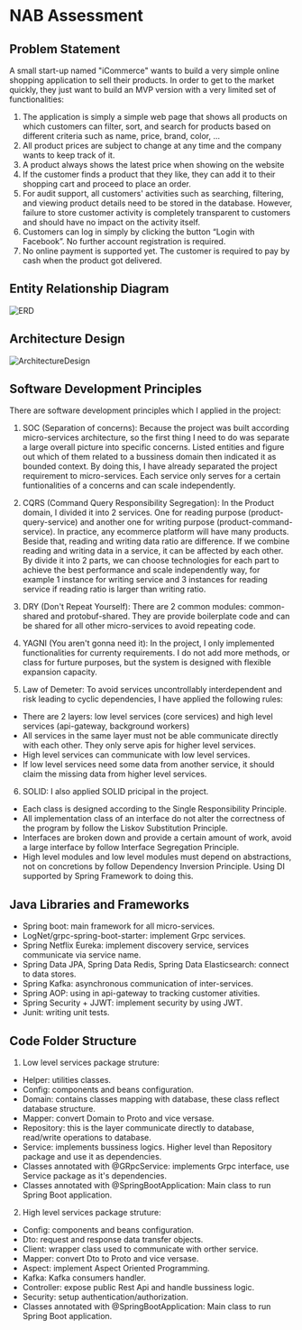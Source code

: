 # NAB Assessment

## Problem Statement
A small start-up named "iCommerce" wants to build a very simple online shopping
application to sell their products. In order to get to the market quickly, they just want to
build an MVP version with a very limited set of functionalities:
1. The application is simply a simple web page that shows all products on which
customers can filter, sort, and search for products based on different criteria such as
name, price, brand, color, ...
2. All product prices are subject to change at any time and the company wants to keep
track of it.
3. A product always shows the latest price when showing on the website
4. If the customer finds a product that they like, they can add it to their shopping cart
and proceed to place an order.
5. For audit support, all customers' activities such as searching, filtering, and viewing
product details need to be stored in the database.
However, failure to store customer activity is completely transparent to customers
and should have no impact on the activity itself.
6. Customers can log in simply by clicking the button “Login with Facebook”. No further
account registration is required.
7. No online payment is supported yet. The customer is required to pay by cash when
the product got delivered.

## Entity Relationship Diagram
![ERD](https://github.com/taivtse/nab-icommerce-assessment/blob/master/docs/ERD.png)

## Architecture Design
![ArchitectureDesign](https://github.com/taivtse/nab-icommerce-assessment/blob/master/docs/ArchitectureDesign.png)

## Software Development Principles
There are software development principles which I applied in the project:
1. SOC (Separation of concerns):
Because the project was built according micro-services architecture, so the first thing I need to do was separate a large overall picture into specific concerns. 
Listed entities and figure out which of them related to a bussiness domain then indicated it as bounded context.
By doing this, I have already separated the project requirement to micro-services. 
Each service only serves for a certain funtionalities of a concerns and can scale independently.

2. CQRS (Command Query Responsibility Segregation):
In the Product domain, I divided it into 2 services. One for reading purpose (product-query-service) and another one for writing purpose (product-command-service).
In practice, any ecommerce platform will have many products. Beside that, reading and writing data ratio are difference. If we combine reading and writing data in a service, it can be affected by each other.
By divide it into 2 parts, we can choose technologies for each part to achieve the best performance and scale independently way, for example 1 instance for writing service and 3 instances for reading service if reading ratio is larger than writing ratio.

3. DRY (Don't Repeat Yourself):
There are 2 common modules: common-shared and protobuf-shared. They are provide boilerplate code and can be shared for all other micro-services to avoid repeating code.

4. YAGNI (You aren't gonna need it):
In the project, I only implemented functionalities for currenty requirements. I do not add more methods, or class for furture purposes, but the system is designed with flexible expansion capacity.

5. Law of Demeter:
To avoid services uncontrollably interdependent and risk leading to cyclic dependencies, I have applied the following rules: 
* There are 2 layers: low level services (core services) and high level services (api-gateway, background workers)
* All services in the same layer must not be able communicate directly with each other. They only serve apis for higher level services.
* High level services can communicate with low level services.
* If low level services need some data from another service, it should claim the missing data from higher level services.

6. SOLID:
I also applied SOLID pricipal in the project.
* Each class is designed according to the Single Responsibility Principle.
* All implementation class of an interface do not alter the correctness of the program by follow the Liskov Substitution Principle.
* Interfaces are broken down and provide a certain amount of work, avoid a large interface by follow Interface Segregation Principle.
* High level modules and low level modules must depend on abstractions, not on concretions by follow Dependency Inversion Principle. Using DI supported by Spring Framework to doing this.

## Java Libraries and Frameworks
* Spring boot: main framework for all micro-services.
* LogNet/grpc-spring-boot-starter: implement Grpc services.
* Spring Netflix Eureka: implement discovery service, services communicate via service name.
* Spring Data JPA, Spring Data Redis, Spring Data Elasticsearch: connect to data stores.
* Spring Kafka: asynchronous communication of inter-services.
* Spring AOP: using in api-gateway to tracking customer ativities.
* Spring Security + JJWT: implement security by using JWT. 
* Junit: writing unit tests.

## Code Folder Structure
1. Low level services package struture:
* Helper: utilities classes.
* Config: components and beans configuration.
* Domain: contains classes mapping with database, these class reflect database structure.
* Mapper: convert Domain to Proto and vice versase.
* Repository: this is the layer communicate directly to database, read/write operations to database.
* Service: implements bussiness logics. Higher level than Repository package and use it as dependencies.
* Classes annotated with @GRpcService: implements Grpc interface, use Service package as it's dependencies.
* Classes annotated with @SpringBootApplication: Main class to run Spring Boot application.

2. High level services package struture:
* Config: components and beans configuration.
* Dto: request and response data transfer objects.
* Client: wrapper class used to communicate with orther service.
* Mapper: convert Dto to Proto and vice versase.
* Aspect: implement Aspect Oriented Programming.
* Kafka: Kafka consumers handler.
* Controller: expose public Rest Api and handle bussiness logic.
* Security: setup authentication/authorization.
* Classes annotated with @SpringBootApplication: Main class to run Spring Boot application.
